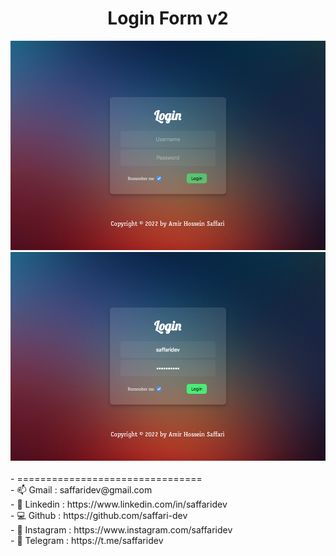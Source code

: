 <div align="center">
  <h1>Login Form v2</h1>
  <img src="/docs/images/1.png">
  <img src="/docs/images/2.png">
</div>

<br>
- ================================ <br>
- 📫 Gmail : saffaridev@gmail.com <br>
- 📰 Linkedin : https://www.linkedin.com/in/saffaridev<br>
- 💻 Github : https://github.com/saffari-dev<br>
- 📸 Instagram : https://www.instagram.com/saffaridev<br>
- 📜 Telegram : https://t.me/saffaridev
